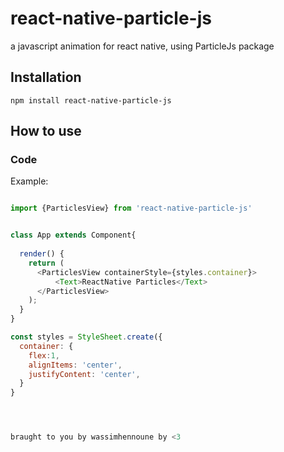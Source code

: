 # react-native-particle-js
a javascript animation for react native, using ParticleJs package

## Installation

`npm install react-native-particle-js`

## How to use

### Code

Example:

```javascript

import {ParticlesView} from 'react-native-particle-js'


class App extends Component{
  
  render() {
    return (
      <ParticlesView containerStyle={styles.container}>
          <Text>ReactNative Particles</Text>
      </ParticlesView>
    );
  }
}

const styles = StyleSheet.create({
  container: {
    flex:1,
    alignItems: 'center',
    justifyContent: 'center',
  }
}




braught to you by wassimhennoune by <3
